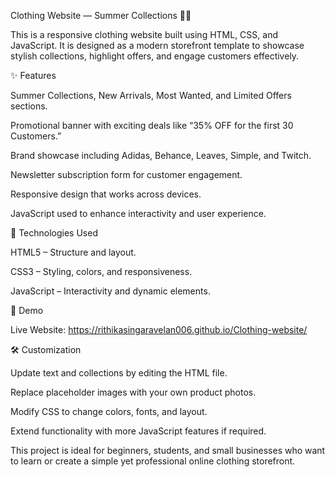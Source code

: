 Clothing Website — Summer Collections 🌸👗

This is a responsive clothing website built using HTML, CSS, and JavaScript. It is designed as a modern storefront template to showcase stylish collections, highlight offers, and engage customers effectively.

✨ Features

Summer Collections, New Arrivals, Most Wanted, and Limited Offers sections.

Promotional banner with exciting deals like “35% OFF for the first 30 Customers.”

Brand showcase including Adidas, Behance, Leaves, Simple, and Twitch.

Newsletter subscription form for customer engagement.

Responsive design that works across devices.

JavaScript used to enhance interactivity and user experience.

🎨 Technologies Used

HTML5 – Structure and layout.

CSS3 – Styling, colors, and responsiveness.

JavaScript – Interactivity and dynamic elements.

🚀 Demo

Live Website: https://rithikasingaravelan006.github.io/Clothing-website/

🛠️ Customization

Update text and collections by editing the HTML file.

Replace placeholder images with your own product photos.

Modify CSS to change colors, fonts, and layout.

Extend functionality with more JavaScript features if required.

This project is ideal for beginners, students, and small businesses who want to learn or create a simple yet professional online clothing storefront.
